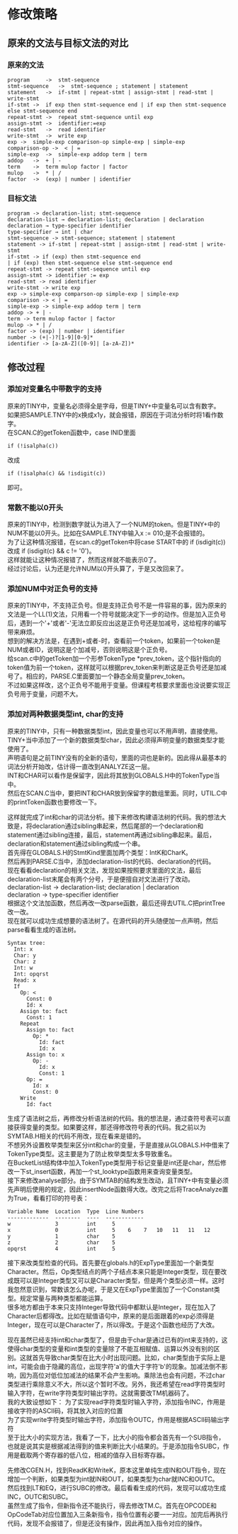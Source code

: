 # 修改策略

## 原来的文法与目标文法的对比

### 原来的文法
```
program		->  stmt-sequence
stmt-sequence	->  stmt-sequence ; statement | statement
statement	->  if-stmt | repeat-stmt | assign-stmt | read-stmt | write-stmt
if-stmt	->  if exp then stmt-sequence end | if exp then stmt-sequence else stmt-sequence end
repeat-stmt	->  repeat stmt-sequence until exp
assign-stmt	->  identifier:=exp
read-stmt	->  read identifier
write-stmt	->  write exp
exp	->  simple-exp comparison-op simple-exp | simple-exp
comparison-op ->  < | =
simple-exp  ->  simple-exp addop term | term
addop	->  + | -
term	->  term mulop factor | factor
mulop	->  * | /
factor	->  (exp) | number | identifier
```
 ### 目标文法
```
program -> declaration-list; stmt-sequence
declaration-list → declaration-list; declaration | declaration
declaration → type-specifier identifier
type-specifier → int | char
stmt-sequence -> stmt-sequence; statement | statement
statement -> if-stmt | repeat-stmt | assign-stmt | read-stmt | write-stmt
if-stmt -> if (exp) then stmt-sequence end
| if (exp) then stmt-sequence else stmt-sequence end
repeat-stmt -> repeat stmt-sequence until exp
assign-stmt -> identifier := exp
read-stmt -> read identifier
write-stmt -> write exp
exp -> simple-exp comparson-op simple-exp | simple-exp
comparison -> < | =
simple-exp -> simple-exp addop term | term
addop -> + | -
term -> term mulop factor | factor
mulop -> * | /
factor -> (exp) | number | identifier
number -> (+|-)?[1-9][0-9]*
identifier -> [a-zA-Z]([0-9]| [a-zA-Z])*
```

## 修改过程

### 添加对变量名中带数字的支持
原来的TINY中，变量名必须得全是字母，但是TINY+中变量名可以含有数字。  
如果把SAMPLE.TNY中的x换成x1y，就会报错，原因在于词法分析时将1看作数字。  
在SCAN.C的getToken函数中，case INID里面  
```
if (!isalpha(c))
```
改成
```
if (!isalpha(c) && !isdigit(c))
```
即可。

### 常数不能以0开头
原来的TINY中，检测到数字就认为进入了一个NUM的token。但是TINY+中的NUM不能以0开头。比如在SAMPLE.TNY中输入x := 010;是不会报错的。  
为了让这种情况报错，在scan.c的getToken中将case START中的 if (isdigit(c)) 改成 if (isdigit(c) && c != '0')。  
这样就能让这种情况报错了，然而这样就不能表示0了。  
经过讨论后，认为还是允许NUM以0开头算了，于是又改回来了。

### 添加NUM中对正负号的支持
原来的TINY中，不支持正负号。但是支持正负号不是一件容易的事，因为原来的文法是一个LL(1)文法，只用看一个符号就能决定下一步的动作。但是加入正负号后，遇到一个'+'或者'-'无法立即反应出这是正负号还是加减号，这给程序的编写带来麻烦。  
想到的解决方法是，在遇到+或者-时，查看前一个token，如果前一个token是NUM或者ID，说明这是个加减号，否则说明这是个正负号。  
给scan.c中的getToken加一个形参TokenType *prev_token，这个指针指向的token值为前一个token，这样就可以根据prev_token来判断这是正负号还是加减号了。相应的，PARSE.C里面要加一个静态全局变量prev_token。  
不过如果这样改，这个正负号不能用于变量。但课程考核要求里面也没说要实现正负号用于变量，问题不大。

### 添加对两种数据类型int, char的支持
原来的TINY中，只有一种数据类型int，因此变量也可以不用声明，直接使用。  
TINY+当中添加了一个新的数据类型char，因此必须得声明变量的数据类型才能使用了。  
声明语句是之前TINY没有的全新的语句，里面的词也是新的。因此得从最基本的词法分析开始改，估计得一直改到ANALYZE这一层。  
INT和CHAR可以看作是保留字，因此将其放到GLOBALS.H中的TokenType当中。  
然后在SCAN.C当中，要把INT和CHAR放到保留字的数组里面。同时，UTIL.C中的printToken函数也要修改一下。  

这样就完成了int和char的词法分析。接下来修改构建语法树的代码。我的想法大致是，将declaration通过sibling串起来，然后尾部的一个declaration和statement通过sibling连接，最后，statement再通过sibling串起来。最后，declaration和statement通过sibling构成一个串。  
首先得在GLOBALS.H的StmtKind里面加两个类型：IntK和CharK。  
然后再到PARSE.C当中，添加declaration-list的代码、declaration的代码。  
现在看看declaration的相关文法，发现如果按照要求里面的文法，最后declaration-list末尾会有两个分号，于是便擅自对文法进行了改动。  
declaration-list → declaration-list; declaration | declaration  
declaration → type-specifier identifier  
根据这个文法加函数，然后再改一改parse函数，最后还得去UTIL.C把printTree改一改。  
现在就可以成功生成想要的语法树了。在源代码的开头随便加一点声明，然后parse看看生成的语法树。
```
Syntax tree:
  Int: x
  Char: y
  Char: z
  Int: w
  Int: opqrst
  Read: x
  If
    Op: <
      Const: 0
      Id: x
    Assign to: fact
      Const: 1
    Repeat
      Assign to: fact
        Op: *
          Id: fact
          Id: x
      Assign to: x
        Op: -
          Id: x
          Const: 1
      Op: =
        Id: x
        Const: 0
    Write
      Id: fact
```

生成了语法树之后，再修改分析语法树的代码。我的想法是，通过查符号表可以直接获得变量的类型。如果要这样，那还得修改符号表的代码。我之前以为SYMTAB.H相关的代码不用改，现在看来是错的。  
不想另外设置枚举类型来区分int和char的变量，于是直接从GLOBALS.H中借来了TokenType类型。这主要是为了防止枚举类型太多导致重名。  
在BucketList结构体中加入TokenType类型用于标记变量是int还是char，然后修改一下st_insert函数，再加一个st_looktype函数用来查询变量类型。  
接下来修改analyse部分。由于SYMTAB的结构发生改动，且TINY+中有变量必须先声明后使用的规定，因此insertNode函数得大改。改完之后将TraceAnalyze置为True，看看打印的符号表：
```
Variable Name  Location  Type  Line Numbers
-------------  --------  ----  ------------
w              3         int     5
x              0         int     5    6    7   10   11   11   12
y              1         char    5
z              2         char    5
opqrst         4         int     5
```
接下来改类型检查的代码。首先要在globals.h的ExpType里面加一个新类型Character。然后，Op类型结点的两个子结点本来只能是Integer类型，现在要改成既可以是Integer类型又可以是Character类型，但是两个类型必须一样。这时我忽然意识到，常数该怎么办呢，于是又在ExpType里面加了一个Constant类型。规定常量与两种类型都能运算。  
很多地方都由于本来只支持Integer导致代码中都默认是Integer，现在加入了Character后都得改。比如在赋值语句中，原来的是后面跟着的exp必须得是Integer，现在可以是Character了，所以得改。于是这个函数也经历了大改。

现在虽然已经支持int和char类型了，但是由于char是通过已有的int来支持的，这使得char类型的变量和int类型的变量除了不能互相赋值、运算以外没有别的区别。这就首先导致char类型在比大小时出现问题。比如，char类型由于实际上是int，可能会由于隐藏的高位，出现字符'a'的值大于字符'b'的现象。加减法倒不影响，因为高位对低位加减法的结果不会产生影响。乘除法也会有问题，不过char类型进行乘除意义不大，所以这个暂时不改。另外，我还希望在read字符类型时输入字符，在write字符类型时输出字符。这就需要改TM机器码了。  
我的大致设想如下：
为了实现read字符类型时输入字符，添加指令INC，作用是接收字符的ASCII码，将其放入对应的位置  
为了实现write字符类型时输出字符，添加指令OUTC，作用是根据ASCII码输出字符  
至于比大小的实现方法，我看了一下，比大小的指令都会首先有一个SUB指令，也就是说其实是根据减法得到的值来判断比大小结果的。于是添加指令SUBC，作用是截取两个寄存器的低八位，相减的值存入目标寄存器。  

先修改CGEN.H，找到ReadK和WriteK，原本这里单纯生成IN和OUT指令，现在增加一个判断，如果类型为int就IN和OUT，如果类型为char就INC和OUTC。  
然后找到LT和EQ，进行SUBC的修改。最后看看生成的代码，发现可以成功生成INC，OUTC和SUBC。  
虽然生成了指令，但新指令还不能执行，得去修改TM.C。首先在OPCODE和OpCodeTab对应位置加入三条新指令，指令位置有必要一一对应。加完后再执行代码，发现不会报错了，但是还没有操作，因此再加入指令对应的操作。